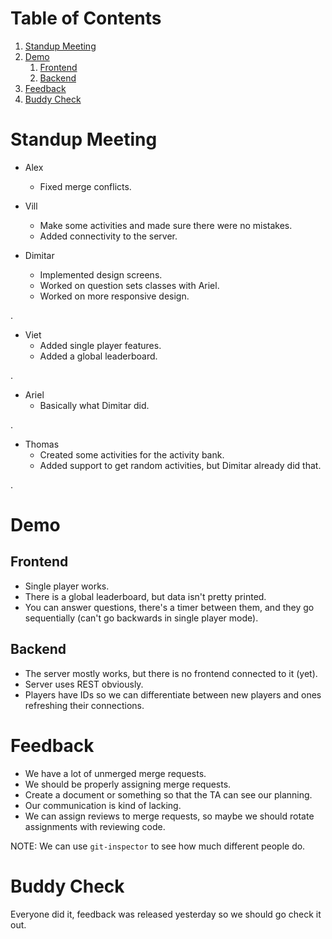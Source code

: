 # Table of Contents

1.  [Standup Meeting](#org9830294)
2.  [Demo](#org1a05858)
    1.  [Frontend](#org1577565)
    2.  [Backend](#orgcd15266)
3.  [Feedback](#org183bc47)
4.  [Buddy Check](#org10e1132)



<a id="org9830294"></a>

# Standup Meeting

-   Alex
    -   Fixed merge conflicts.

-   Vill
    -   Make some activities and made sure there were no mistakes.
    -   Added connectivity to the server.

-   Dimitar
    -   Implemented design screens.
    -   Worked on question sets classes with Ariel.
    -   Worked on more responsive design.

.

-   Viet
    -   Added single player features.
    -   Added a global leaderboard.

.

-   Ariel
    -   Basically what Dimitar did.

.

-   Thomas
    -   Created some activities for the activity bank.
    -   Added support to get random activities, but Dimitar already did that.

.


<a id="org1a05858"></a>

# Demo


<a id="org1577565"></a>

## Frontend

-   Single player works.
-   There is a global leaderboard, but data isn't pretty printed.
-   You can answer questions, there's a timer between them, and they go
    sequentially (can't go backwards in single player mode).


<a id="orgcd15266"></a>

## Backend

-   The server mostly works, but there is no frontend connected to it (yet).
-   Server uses REST obviously.
-   Players have IDs so we can differentiate between new players and ones
    refreshing their connections.


<a id="org183bc47"></a>

# Feedback

-   We have a lot of unmerged merge requests.
-   We should be properly assigning merge requests.
-   Create a document or something so that the TA can see our planning.
-   Our communication is kind of lacking.
-   We can assign reviews to merge requests, so maybe we should rotate assignments
    with reviewing code.

NOTE: We can use `git-inspector` to see how much different people do.


<a id="org10e1132"></a>

# Buddy Check

Everyone did it, feedback was released yesterday so we should go check it out.
